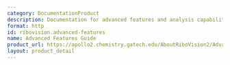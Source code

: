 ```yaml
---
category: DocumentationProduct
description: Documentation for advanced features and analysis capabilities
format: http
id: ribovision.advanced-features
name: Advanced Features Guide
product_url: https://apollo2.chemistry.gatech.edu/AboutRiboVision2/Advanced_Features/
layout: product_detail
---
```


